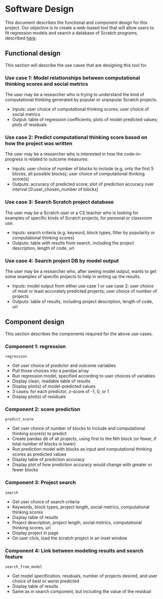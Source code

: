 # Software Design

This document describes the functional and component design for this project. Our objective is to create a web-based tool that will allow users to fit regression models and search a database of Scratch programs, described [here](https://github.com/TUDelftScratchLab/ScratchDataset).

## Functional design

This section will describe the use cases that are designing this tool for. 

### Use case 1: Model relationships between computational thinking scores and social metrics
The user may be a researcher who is trying to understand the kind of computational thinking generated by popular or unpopular Scratch projects. 
- Inputs: user choice of computational thinking scores; user choice of social metrics
- Output: table of regression coefficients; plots of model predicted values; plots of residuals


### Use case 2: Predict computational thinking score based on how the project was written
The user may be a researcher who is interested in how the code-in-progress is related to outcome measures.
- Inputs: user choice of number of blocks to include (e.g. only the first 5 blocks, all possible blocks); user choice of computational thinking score(s)
- Outputs: accuracy of predicted score; plot of prediction accuracy over interval [0:user_chosen_number of blocks]

### Use case 3: Search Scratch project database
The user may be a Scratch user or a CS teacher who is looking for examples of specific kinds of Scratch projects, for personal or classroom use.
- Inputs: search criteria (e.g. keyword, block types, filter by popularity or computational thinking scores)
- Outputs: table with results from search, including the project description, length of code, url

### Use case 4: Search project DB by model output
The user may be a researcher who, after seeing model output, wants to get some examples of specific projects to help in writing up the results.
- Inputs: model output from either use case 1 or use case 2; user choice of most or least accurately predicted projects; user choice of number of projects
- Outputs: table of results, including project description, length of code, url

## Component design

This section describes the components required for the above use cases.

### Component 1: regression
`regression`
- Get user choice of predictor and outcome variables
- Pull those choices into a pandas array
- Run regression model, specified according to user choices of variables
- Display clean, readable table of results
- Display plot(s) of model-predicted values
- 3 cases: for each predictor, z-score of -1, 0, or 1
- Display plot(s) of residuals

### Component 2: score prediction
`predict_score`
- Get user choice of number of blocks to include and computational thinking score(s) to predict
- Create pandas db of all projects, using first to the Nth block (or fewer, if total number of blocks is lower)
- Run prediction model with blocks as input and computational thinking scores as predicted values
- Display table of prediction accuracy
- Display plot of how prediction accuracy would change with greater or fewer blocks

### Component 3: Project search
`search`
- Get user choice of search criteria
- Keywords, block types, project length, social metrics, computational thinking scores
- Display table of results
- Project description, project length, social metrics, computational thinking scores, url
- Display project in page
- On user click, load the scratch project in an inset window

### Component 4: Link between modeling results and search feature
`search_from_model`
- Get model specification, residuals, number of projects desired, and user choice of best or worst predicted
- Display table of results
- Same as in search component, but including the value of the residual
